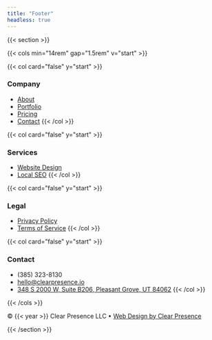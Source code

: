 ```yaml
---
title: "Footer"
headless: true
---
```


<!-- Edit this Markdown to change your site-wide footer. Keep it concise and scannable. -->

{{< section >}}

{{< cols min="14rem" gap="1.5rem" v="start" >}}

{{< col card="false" y="start" >}}
### Company


- [About](/about)
- [Portfolio](/portfolio)
- [Pricing](/pricing)
- [Contact](/contact)
{{< /col >}}

{{< col card="false" y="start" >}}
### Services

- [Website Design](/website-design)
- [Local SEO](/local-seo)
{{< /col >}}

{{< col card="false" y="start" >}}
### Legal

- [Privacy Policy](/privacy)
- [Terms of Service](/terms)
{{< /col >}}

{{< col card="false" y="start" >}}
### Contact

- (385) 323-8130
	<small><a href="tel:+13853238130"></a></small>
- <a href="mailto:hello@clearpresence.io">hello@clearpresence.io</a>
- <a href="https://www.google.com/maps/place/348+S+2000+W+b206,+Pleasant+Grove,+UT+84062" target="_blank" rel="noopener">348 S 2000 W, Suite B206, Pleasant Grove, UT 84062</a>
{{< /col >}}

{{< /cols >}}

<div class="text-center text-sm opacity-80 mt-4">
	© {{< year >}} Clear Presence LLC •  <a href="https://clearpresence.io" target="_blank" rel="noopener">Web Design by Clear Presence</a>
</div>

{{< /section >}}

